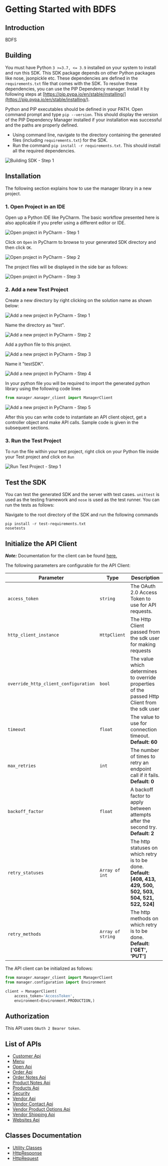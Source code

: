 
# Getting Started with BDFS

## Introduction

BDFS

## Building

You must have Python `3 >=3.7, <= 3.9` installed on your system to install and run this SDK. This SDK package depends on other Python packages like nose, jsonpickle etc. These dependencies are defined in the `requirements.txt` file that comes with the SDK. To resolve these dependencies, you can use the PIP Dependency manager. Install it by following steps at [https://pip.pypa.io/en/stable/installing/](https://pip.pypa.io/en/stable/installing/).

Python and PIP executables should be defined in your PATH. Open command prompt and type `pip --version`. This should display the version of the PIP Dependency Manager installed if your installation was successful and the paths are properly defined.

* Using command line, navigate to the directory containing the generated files (including `requirements.txt`) for the SDK.
* Run the command `pip install -r requirements.txt`. This should install all the required dependencies.

![Building SDK - Step 1](https://apidocs.io/illustration/python?workspaceFolder=Manager-Python&step=installDependencies)

## Installation

The following section explains how to use the manager library in a new project.

### 1. Open Project in an IDE

Open up a Python IDE like PyCharm. The basic workflow presented here is also applicable if you prefer using a different editor or IDE.

![Open project in PyCharm - Step 1](https://apidocs.io/illustration/python?workspaceFolder=Manager-Python&step=pyCharm)

Click on `Open` in PyCharm to browse to your generated SDK directory and then click `OK`.

![Open project in PyCharm - Step 2](https://apidocs.io/illustration/python?workspaceFolder=Manager-Python&step=openProject0)

The project files will be displayed in the side bar as follows:

![Open project in PyCharm - Step 3](https://apidocs.io/illustration/python?workspaceFolder=Manager-Python&projectName=manager&step=openProject1)

### 2. Add a new Test Project

Create a new directory by right clicking on the solution name as shown below:

![Add a new project in PyCharm - Step 1](https://apidocs.io/illustration/python?workspaceFolder=Manager-Python&projectName=manager&step=createDirectory)

Name the directory as "test".

![Add a new project in PyCharm - Step 2](https://apidocs.io/illustration/python?workspaceFolder=Manager-Python&step=nameDirectory)

Add a python file to this project.

![Add a new project in PyCharm - Step 3](https://apidocs.io/illustration/python?workspaceFolder=Manager-Python&projectName=manager&step=createFile)

Name it "testSDK".

![Add a new project in PyCharm - Step 4](https://apidocs.io/illustration/python?workspaceFolder=Manager-Python&projectName=manager&step=nameFile)

In your python file you will be required to import the generated python library using the following code lines

```python
from manager.manager_client import ManagerClient
```

![Add a new project in PyCharm - Step 5](https://apidocs.io/illustration/python?workspaceFolder=Manager-Python&projectName=manager&libraryName=manager.manager_client&className=ManagerClient&step=projectFiles)

After this you can write code to instantiate an API client object, get a controller object and  make API calls. Sample code is given in the subsequent sections.

### 3. Run the Test Project

To run the file within your test project, right click on your Python file inside your Test project and click on `Run`

![Run Test Project - Step 1](https://apidocs.io/illustration/python?workspaceFolder=Manager-Python&projectName=manager&libraryName=manager.manager_client&className=ManagerClient&step=runProject)

## Test the SDK

You can test the generated SDK and the server with test cases. `unittest` is used as the testing framework and `nose` is used as the test runner. You can run the tests as follows:

Navigate to the root directory of the SDK and run the following commands

```
pip install -r test-requirements.txt
nosetests
```

## Initialize the API Client

**_Note:_** Documentation for the client can be found [here.](/doc/client.md)

The following parameters are configurable for the API Client:

| Parameter | Type | Description |
|  --- | --- | --- |
| `access_token` | `string` | The OAuth 2.0 Access Token to use for API requests. |
| `http_client_instance` | `HttpClient` | The Http Client passed from the sdk user for making requests |
| `override_http_client_configuration` | `bool` | The value which determines to override properties of the passed Http Client from the sdk user |
| `timeout` | `float` | The value to use for connection timeout. <br> **Default: 60** |
| `max_retries` | `int` | The number of times to retry an endpoint call if it fails. <br> **Default: 0** |
| `backoff_factor` | `float` | A backoff factor to apply between attempts after the second try. <br> **Default: 2** |
| `retry_statuses` | `Array of int` | The http statuses on which retry is to be done. <br> **Default: [408, 413, 429, 500, 502, 503, 504, 521, 522, 524]** |
| `retry_methods` | `Array of string` | The http methods on which retry is to be done. <br> **Default: ['GET', 'PUT']** |

The API client can be initialized as follows:

```python
from manager.manager_client import ManagerClient
from manager.configuration import Environment

client = ManagerClient(
    access_token='AccessToken',
    environment=Environment.PRODUCTION,)
```

## Authorization

This API uses `OAuth 2 Bearer token`.

## List of APIs

* [Customer Api](/doc/controllers/customer-api.md)
* [Menu](/doc/controllers/menu.md)
* [Open Api](/doc/controllers/open-api.md)
* [Order Api](/doc/controllers/order-api.md)
* [Order Notes Api](/doc/controllers/order-notes-api.md)
* [Product Notes Api](/doc/controllers/product-notes-api.md)
* [Products Api](/doc/controllers/products-api.md)
* [Security](/doc/controllers/security.md)
* [Vendor Api](/doc/controllers/vendor-api.md)
* [Vendor Contact Api](/doc/controllers/vendor-contact-api.md)
* [Vendor Product Options Api](/doc/controllers/vendor-product-options-api.md)
* [Vendor Shipping Api](/doc/controllers/vendor-shipping-api.md)
* [Websites Api](/doc/controllers/websites-api.md)

## Classes Documentation

* [Utility Classes](/doc/utility-classes.md)
* [HttpResponse](/doc/http-response.md)
* [HttpRequest](/doc/http-request.md)

